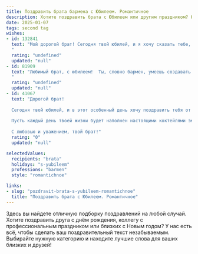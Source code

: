```yaml
---
title: Поздравить брата бармена с Юбилеем. Романтичное
description: Хотите поздравить брата с Юбилеем или другим праздником? Наш ИИ создаст незабываемое поздравление, а вы обязательно выделитесь среди других.  
date: 2025-01-07
tags: second tag
wishes:
- id: 132841
  text: "Мой дорогой брат! Сегодня твой юбилей, и я хочу сказать тебе, сколько ты мне дорог.  Твоя профессия бармена – это искусство, ты создаешь не просто коктейли, а целые истории в каждом бокале,  волшебство, которое пьянит не только вкусом, но и атмосферой.  Пусть твоя жизнь будет таким же прекрасным и незабываемым коктейлем, полным любви, радости, успеха и ярких моментов! С юбилеем, мой любимый брат!
  "
  rating: "undefined"
  updated: "null"
- id: 81909
  text: "Любимый брат, с юбилеем!  Ты, словно бармен, умеешь создавать волшебные напитки из самых обычных ингредиентов. Твой талант не только в мастерстве, но и в умении щедро делиться теплом и радостью. Спасибо, что всегда рядом, что твоя душа, подобно хорошему напитку, согревает и вдохновляет. Пусть каждый день будет не менее ярким и незабываемым, чем этот!
  "
  rating: "undefined"
  updated: "null"
- id: 41067
  text: "Дорогой брат!
  
  Сегодня твой юбилей, и в этот особенный день хочу поздравить тебя от всей души. Ты, как искусный бармен, ловко смешиваешь не только напитки, но и моменты счастья, которые окружают нас. Твоя энергия и харизма делают этот мир ярче, а улыбка способна растопить любое сердце.
  
  Пусть каждый день твоей жизни будет наполнен настоящими коктейлями эмоций: радости, любви и вдохновения. Желаю тебе находить в каждом мгновении причину для праздника и смело готовить новые рецепты счастья. Пускай твоя жизнь будет такой же насыщенной и увлекательной, как лучшие творения барного искусства.
  
  С любовью и уважением, твой брат!"
  rating: "0"
  updated: "null"

selectedValues:
  recipients: "brata"
  holidays: "s-yubileem"
  professions: "barmen"
  style: "romantichnoe"

links:
- slug: "pozdravit-brata-s-yubileem-romantichnoe"
  title: "Поздравить брата с Юбилеем. Романтичное"
---
```


Здесь вы найдете отличную подборку поздравлений на любой случай. 
Хотите поздравить друга с днём рождения, коллегу с профессиональным праздником или близких с Новым годом? У нас есть всё, чтобы сделать ваш поздравительный текст незабываемым. Выбирайте нужную категорию и находите лучшие слова для ваших близких и друзей!
